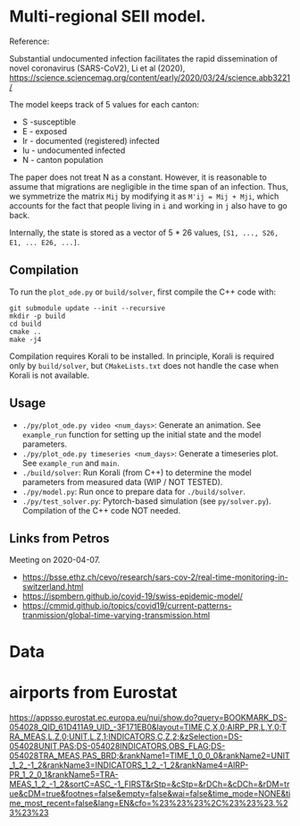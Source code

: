 # Multi-regional SEII model.

Reference:

Substantial undocumented infection facilitates the rapid dissemination of novel coronavirus (SARS-CoV2), Li et al (2020), https://science.sciencemag.org/content/early/2020/03/24/science.abb3221/

The model keeps track of 5 values for each canton:
- S -susceptible
- E - exposed
- Ir - documented (registered) infected
- Iu - undocumented infected
- N - canton population

The paper does not treat N as a constant.
However, it is reasonable to assume that migrations are negligible in the time span of an infection.
Thus, we symmetrize the matrix `Mij` by modifying it as `M'ij = Mij + Mji`, which accounts for the fact that people living in `i` and working in `j` also have to go back.

Internally, the state is stored as a vector of 5 * 26 values, `[S1, ..., S26, E1, ... E26, ...]`.

## Compilation

To run the `plot_ode.py` or `build/solver`, first compile the C++ code with:
```
git submodule update --init --recursive
mkdir -p build
cd build
cmake ..
make -j4
```

Compilation requires Korali to be installed.
In principle, Korali is required only by `build/solver`, but `CMakeLists.txt` does not handle the case when Korali is not available.

## Usage

- `./py/plot_ode.py video <num_days>`: Generate an animation. See `example_run` function for setting up the initial state and the model parameters.
- `./py/plot_ode.py timeseries <num_days>`: Generate a timeseries plot. See `example_run` and `main`.
- `./build/solver`: Run Korali (from C++) to determine the model parameters from measured data (WIP / NOT TESTED).
- `./py/model.py`: Run once to prepare data for `./build/solver`.
- `./py/test_solver.py`: Pytorch-based simulation (see `py/solver.py`). Compilation of the C++ code NOT needed.


## Links from Petros

Meeting on 2020-04-07.

- <https://bsse.ethz.ch/cevo/research/sars-cov-2/real-time-monitoring-in-switzerland.html>
- <https://ispmbern.github.io/covid-19/swiss-epidemic-model/>
- <https://cmmid.github.io/topics/covid19/current-patterns-tranmission/global-time-varying-transmission.html>


# Data

# airports from Eurostat

<https://appsso.eurostat.ec.europa.eu/nui/show.do?query=BOOKMARK_DS-054028_QID_61D411A9_UID_-3F171EB0&layout=TIME,C,X,0;AIRP_PR,L,Y,0;TRA_MEAS,L,Z,0;UNIT,L,Z,1;INDICATORS,C,Z,2;&zSelection=DS-054028UNIT,PAS;DS-054028INDICATORS,OBS_FLAG;DS-054028TRA_MEAS,PAS_BRD;&rankName1=TIME_1_0_0_0&rankName2=UNIT_1_2_-1_2&rankName3=INDICATORS_1_2_-1_2&rankName4=AIRP-PR_1_2_0_1&rankName5=TRA-MEAS_1_2_-1_2&sortC=ASC_-1_FIRST&rStp=&cStp=&rDCh=&cDCh=&rDM=true&cDM=true&footnes=false&empty=false&wai=false&time_mode=NONE&time_most_recent=false&lang=EN&cfo=%23%23%23%2C%23%23%23.%23%23%23>
